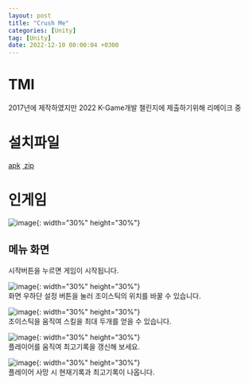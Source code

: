 ```yaml
---
layout: post
title: "Crush Me"
categories: [Unity]
tag: [Unity]
date: 2022-12-10 00:00:04 +0300
---
```


# TMI
2017년에 제작하였지만 2022 K-Game개발 챌린지에 제출하기위해 리메이크 중

# 설치파일
<a href = "/assets/download/CrushMe.apk"> apk</a>&nbsp;<a href = "/assets/download/CrushMe.zip"> zip</a>

# 인게임
![image](/assets/img/CrushMe/main.jpg){: width="30%" height="30%"}<br>
## 메뉴 화면
시작버튼을 누르면 게임이 시작됩니다.<br>

![image](/assets/img/CrushMe/setup.jpg){: width="30%" height="30%"}<br>
화면 우하단 설정 버튼을 눌러 조이스틱의 위치를 바꿀 수 있습니다.

![image](/assets/img/CrushMe/skill.jpg){: width="30%" height="30%"}<br>
조이스틱을 움직여 스킬을 최대 두개를 얻을 수 있습니다.

![image](/assets/img/CrushMe/ingame.jpg){: width="30%" height="30%"}<br>
플레이어를 움직여 최고기록을 갱신해 보세요.

![image](/assets/img/CrushMe/result.jpg){: width="30%" height="30%"}<br>
플레이어 사망 시 현재기록과 최고기록이 나옵니다.